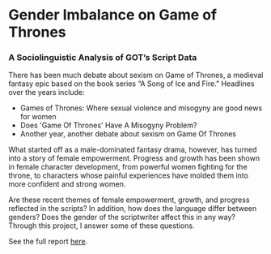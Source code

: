 # Gender Imbalance on Game of Thrones
### A Sociolinguistic Analysis of GOT’s Script Data

There has been much debate about sexism on Game of Thrones, a medieval fantasy epic based on the book series “A Song of Ice and Fire.” Headlines over the years include:
- Games of Thrones: Where sexual violence and misogyny are good news for women
- Does 'Game Of Thrones' Have A Misogyny Problem?
- Another year, another debate about sexism on Game Of Thrones

What started off as a male-dominated fantasy drama, however, has turned into a story of female empowerment. Progress and growth has been shown in female character development, from powerful women fighting for the throne, to characters whose painful experiences have molded them into more confident and strong women. 

Are these recent themes of female empowerment, growth, and progress reflected in the scripts? In addition, how does the language differ between genders? Does the gender of the scriptwriter affect this in any way? Through this project, I answer some of these questions.

See the full report [here](https://docs.google.com/document/d/1L1aojfT7nlDOb4eLjVMcew8_T5FLDx3_AjF38Yux-cs/edit?usp=sharing).
